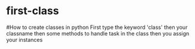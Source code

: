 # first-class
#How to create classes in python
First type the keyword 'class' then your classname then some methods to handle task in the class then you assign your instances
